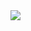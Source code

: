 <a href="https://github.com/OfficialAhmed?tab=repositories&q=&type=&language=&sort=stargazers">
  <img align="center" src="https://github-readme-stats.vercel.app/api?username=Officialahmed&show_icons=true&theme=tokyonight" />
</a>
<!--
<a href="https://github.com/officialahmed">
  <img align="center" src="https://github-readme-stats.vercel.app/api/top-langs/?username=Officialahmed&hide=QML&layout=compact&langs_count=6" />
</a>
-->
